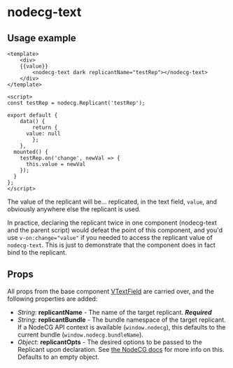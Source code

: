 # nodecg-text

## Usage example
```Vue
<template>
	<div>
    {{value}}
		<nodecg-text dark replicantName="testRep"></nodecg-text>
	</div>
</template>

<script>
const testRep = nodecg.Replicant('testRep');

export default {
	data() {
		return {
      value: null
		};
	},
  mounted() {
    testRep.on('change', newVal => {
      this.value = newVal
    });
  }
};
</script>
```

The value of the replicant will be... replicated, in the text field, `value`, and obviously anywhere else the replicant is used.

In practice, declaring the replicant twice in one component (nodecg-text and the parent script) would defeat the point of this component, and you'd use `v-on:change="value"` if you needed to access the replicant value of `nodecg-text`. This is just to demonstrate that the component does in fact bind to the replicant.

## Props

All props from the base component [VTextField](https://vuetifyjs.com/en/components/text-fields) are carried over, and the following properties are added:
- *String*: **replicantName** - The name of the target replicant. ***Required***
- *String*: **replicantBundle** - The bundle namespace of the target replicant. If a NodeCG API context is available (`window.nodecg`), this defaults to the current bundle (`window.nodecg.bundleName`).
- *Object*: **replicantOpts** - The desired options to be passed to the Replicant upon declaration. See [the NodeCG docs](https://nodecg.com/NodeCG.html#Replicant) for more info on this. Defaults to an empty object.
